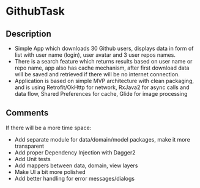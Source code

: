# GithubTask

## Description
- Simple App which downloads 30 Github users, displays data in form of list with user name (login), user avatar and 3 user repos names.
- There is a search feature which returns results based on user name or repo name, app also has cache mechanism, after first download data will be saved and retrieved if there will be no internet connection.
- Application is based on simple MVP architecture with clean packaging, and is using Retrofit/OkHttp for network, RxJava2 for async calls and data flow, Shared Preferences for cache, Glide for image processing

## Comments
If there will be a more time space:
- Add separate module for data/domain/model packages, make it more transparent
- Add proper Dependency Injection with Dagger2
- Add Unit tests
- Add mappers between data, domain, view layers
- Make UI a bit more polished
- Add better handling for error messages/dialogs